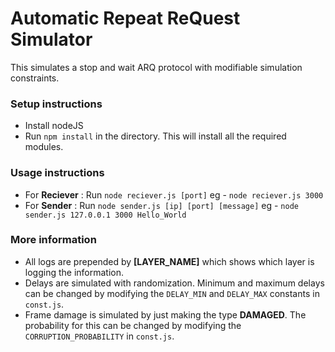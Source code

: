 # Automatic Repeat ReQuest Simulator

This simulates a stop and wait ARQ protocol with modifiable simulation constraints.

### Setup instructions

- Install nodeJS
- Run `npm install` in the directory. This will install all the required modules.

### Usage instructions

- For **Reciever** : Run `node reciever.js [port]` eg - `node reciever.js 3000`
- For **Sender** : Run `node sender.js [ip] [port] [message]` eg - `node sender.js 127.0.0.1 3000 Hello_World`

### More information

- All logs are prepended by **[LAYER_NAME]** which shows which layer is logging the information.
- Delays are simulated with randomization. Minimum and maximum delays can be changed by modifying the `DELAY_MIN` and `DELAY_MAX` constants in `const.js`.
- Frame damage is simulated by just making the type **DAMAGED**. The probability for this can be changed by modifying the `CORRUPTION_PROBABILITY` in `const.js`.
